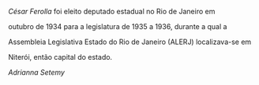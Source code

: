 

*César Ferolla* foi eleito deputado estadual no Rio de Janeiro em

outubro de 1934 para a legislatura de 1935 a 1936, durante a qual a

Assembleia Legislativa Estado do Rio de Janeiro (ALERJ) localizava-se em

Niterói, então capital do estado.



*Adrianna Setemy*



